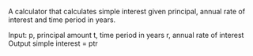 A calculator that calculates simple interest given principal, annual rate of interest and time period in years.

Input: p, principal amount t, time period in years r, annual rate of interest Output simple interest = ptr
